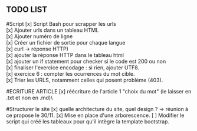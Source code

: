 ## TODO LIST

#Script
[x] Script Bash pour scrapper les urls\
[x] Ajouter urls dans un tableau HTML\
[x] Ajouter numéro de ligne\
[x] Créer un fichier de sortie pour chaque langue\
[x] curl -> réponse HTTP)\
[x] ajouter la réponse HTTP dans le tableau html\
[x] ajouter un if statement pour checker si le code est 200 ou non\
[x] finaliser l'exercice encodage : si rien, ajouter UTF8.\
[x] exercice 6 : compter les ocurrences du mot cible.\
[x] Trier les URLS, notamment celles qui posent problème (403).

#ECRITURE ARTICLE
[x] réécriture de l'article 1 "choix du mot" (le laisser en .txt et non en .md)\

#Structurer le site
[x] quelle architecture du site, quel design ? -> réunion à ce propose le 30/11.
[x] Mise en place d'une arborescence. 
[ ] Modifier le script qui créé les tableaux pour qu'il intègre la template bootstrap.

